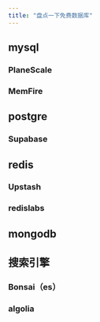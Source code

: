 ```yaml
---
title: "盘点一下免费数据库"
---
```


## mysql

### PlaneScale
### MemFire 
## postgre
### Supabase

## redis
### Upstash
### redislabs

## mongodb

## 搜索引擎
### Bonsai（es）
### algolia